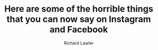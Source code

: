 ---
layout: post
title: "Here are some of the horrible things that you can now say on Instagram and Facebook"
link: "https://www.theverge.com/2025/1/7/24338471/meta-hate-speech-hateful-conduct-policy-moderation"
author: "Richard Lawler"
published_date: "08/01/2025"
description: "Meta’s policy changes allow calling gay and trans people « mentally ill » while removing a ban on referring to women as ‘household objects."
language: "en"
categories: 
   - Liens
tags: "facebook instagram meta éthique"
og-tags: "facebook instagram meta éthique"
permalink: /:categories/:year/:month/:day/:title/
---